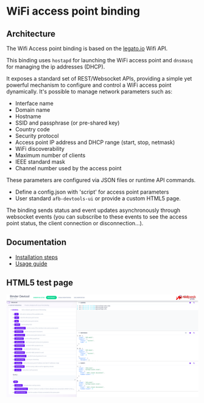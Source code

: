 # WiFi access point binding

## Architecture

The Wifi Access point binding is based on the [legato.io](https://legato.io/) Wifi API.

This binding uses `hostapd` for launching the WiFi access point and `dnsmasq` for managing the ip addresses (DHCP).

It exposes a standard set of REST/Websocket APIs, providing a simple yet powerful mechanism to configure and control a WiFi access point dynamically. It's possible to manage network parameters such as:

* Interface name
* Domain name
* Hostname
* SSID and passphrase (or pre-shared key)
* Country code
* Security protocol
* Access point IP address and DHCP range (start, stop, netmask)
* WiFi discoverability
* Maximum number of clients
* IEEE standard mask
* Channel number used by the access point

These parameters are configured via JSON files or runtime API commands.

* Define a config.json with 'script' for access point parameters
* User standard `afb-devtools-ui` or provide a custom HTML5 page.

The binding sends status and event updates asynchronously through websocket events (you can subscribe to these events to see the access point status, the client connection or disconnection...).

## Documentation

* [Installation steps](https://docs.redpesk.bzh/docs/en/master/redpesk-core/wifiap-binding/2_Installation.html)
* [Usage guide](https://docs.redpesk.bzh/docs/en/master/redpesk-core/wifiap-binding/3_Usage.html)

## HTML5 test page

![wifiap-binding-html5](./assets/wifiap-binding-devtools.png)